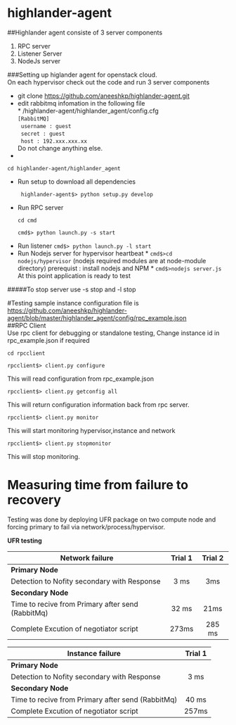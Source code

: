 # highlander-agent

##Highlander agent  consiste of 3 server components 
1. RPC server
2. Listener Server
3. NodeJs server

###Setting up higlander agent for openstack cloud.  
On each hypervisor check out the code and run 3 server components  
* git clone https://github.com/aneeshkp/highlander-agent.git  
* edit rabbitmq infomation in the following file  
      * /highlander-agent/highlander_agent/config.cfg  
        ```
        [RabbitMQ]  
        ```  
        ``` 
        username : guest  
        ```  
        ``` 
        secret : guest  
        ```  
        ``` 
        host : 192.xxx.xxx.xx  
        ```  
      Do not change anything else.
* 
 ```
 cd highlander-agent/highlander_agent
 ```
* Run setup to download all dependencies
    ```
     highlander-agent$> python setup.py develop
     ```
* Run RPC server
     ```
     cd cmd  
     ```
     ```
     cmd$> python launch.py -s start  
     ```
* Run listener 
      ```
      cmd$> python launch.py -l start
      ```
* Run Nodejs server for hypervisor heartbeat
      * 
        ```
        cmd$>cd nodejs/hypervisor
        ```
         (nodejs required modules are at node-module directory)
          prerequist : install nodejs and NPM
      * 
        ```
         cmd$>nodejs server.js
        ```
At this point application is ready to test

#####To stop server use -s stop and -l stop 

#Testing
sample instance configuration file is   https://github.com/aneeshkp/highlander-agent/blob/master/highlander_agent/config/rpc_example.json  
##RPC Client  
Use rpc client for debugging or standalone testing, Change instance id in  rpc_example.json if required  

```
cd rpcclient
```
```
rpcclient$> client.py configure
```
This will read configuration from rpc_example.json

```
rpcclient$> client.py getconfig all
```
This will return configuration information back from rpc server.

```
rpcclient$> client.py monitor
```
This will start monitoring  hypervisor,instance and network

```
rpcclient$> client.py stopmonitor
```
This will stop monitoring.


# Measuring time from failure to recovery
Testing was done by deploying UFR package on two compute node and forcing primary to fail via network/process/hypervisor.

		


 **UFR testing**		                                                       

|  Network failure                                |Trial 1 | 	Trial 2  |    
|-------------------------------------------------|:---------:|:------:|  
|**Primary Node**                                 |           |        |  
|Detection to Nofity secondary with Response      | 3 ms	    | 3ms    |  
|**Secondary Node**                               |           |        |     
|Time to recive from Primary after send (RabbitMq)|	32 ms	    |21ms    |  
|Complete Excution of negotiator script 	         | 273ms    |285 ms  |  


|  Instance failure                                |Trial 1  | 
|-------------------------------------------------|:---------:
|**Primary Node**                                 |          |
|Detection to Nofity secondary with Response      | 3 ms	   |
|**Secondary Node**                               |          |
|Time to recive from Primary after send (RabbitMq)|	40 ms	   |
|Complete Excution of negotiator script 	        | 257ms    |




